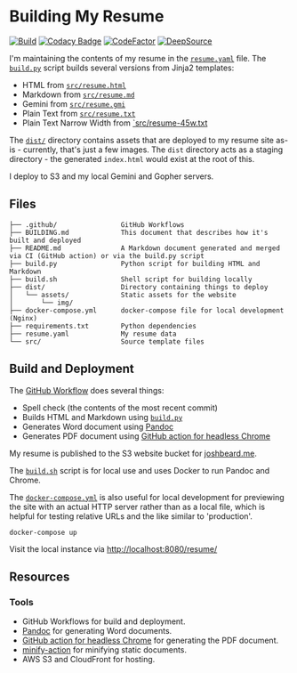 # Building My Resume

[![Build](https://github.com/joshbeard/resume/actions/workflows/build-deploy.yml/badge.svg)](https://github.com/joshbeard/resume/actions/workflows/build-deploy.yml)
[![Codacy Badge](https://app.codacy.com/project/badge/Grade/4045419784f447ce874f3cdc6d539617)](https://www.codacy.com/gh/joshbeard/resume/dashboard?utm_source=github.com&amp;utm_medium=referral&amp;utm_content=joshbeard/resume&amp;utm_campaign=Badge_Grade)
[![CodeFactor](https://www.codefactor.io/repository/github/joshbeard/resume/badge)](https://www.codefactor.io/repository/github/joshbeard/resume)
[![DeepSource](https://deepsource.io/gh/joshbeard/resume.svg/?label=active+issues&show_trend=true&token=r6oAHM7Ii2Emi_95lfEkNtxX)](https://deepsource.io/gh/joshbeard/resume/?ref=repository-badge)

I'm maintaining the contents of my resume in the [`resume.yaml`](resume.yaml)
file. The [`build.py`](build.py) script builds several versions from Jinja2
templates:

* HTML from [`src/resume.html`](src/resume.html)
* Markdown from [`src/resume.md`](src/resume.md)
* Gemini from [`src/resume.gmi`](src/resume.gmi)
* Plain Text from [`src/resume.txt`](src/resume.txt)
* Plain Text Narrow Width from [`src/resume-45w.txt](src/resume-45w.txt)

The [`dist/`](dist) directory contains assets that are deployed to my resume
site as-is - currently, that's just a few images. The `dist` directory acts as a
staging directory - the generated `index.html` would exist at the root of this.

I deploy to S3 and my local Gemini and Gopher servers.

## Files

```plain
├── .github/                GitHub Workflows
├── BUILDING.md             This document that describes how it's built and deployed
├── README.md               A Markdown document generated and merged via CI (GitHub action) or via the build.py script
├── build.py                Python script for building HTML and Markdown
├── build.sh                Shell script for building locally
├── dist/                   Directory containing things to deploy
│   └── assets/             Static assets for the website
│       └── img/
├── docker-compose.yml      docker-compose file for local development (Nginx)
├── requirements.txt        Python dependencies
├── resume.yaml             My resume data
└── src/                    Source template files
```

## Build and Deployment

The [GitHub Workflow](.github/workflows/build-deploy.yml) does several things:

* Spell check (the contents of the most recent commit)
* Builds HTML and Markdown using [`build.py`](build.py)
* Generates Word document using [Pandoc](https://pandoc.org/)
* Generates PDF document using [GitHub action for headless Chrome](https://github.com/marketplace/actions/setup-chrome)

My resume is published to the S3 website bucket for
[joshbeard.me](https://github.com/joshbeard/joshbeard.me-tf-aws).

The [`build.sh`](build.sh) script is for local use and uses Docker to run
Pandoc and Chrome.

The [`docker-compose.yml`](docker-compose.yml) is also useful for local
development for previewing the site with an actual HTTP server rather
than as a local file, which is helpful for testing relative URLs and the like
similar to 'production'.

```shell
docker-compose up
```

Visit the local instance via <http://localhost:8080/resume/>

## Resources

### Tools

* GitHub Workflows for build and deployment.
* [Pandoc](https://pandoc.org/) for generating Word documents.
* [GitHub action for headless Chrome](https://github.com/marketplace/actions/setup-chrome) for generating the PDF document.
* [minify-action](https://github.com/anthonyftwang/minify-action) for minifying static documents.
* AWS S3 and CloudFront for hosting.
